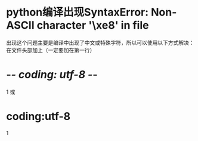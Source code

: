 # python编译出现SyntaxError: Non-ASCII character '\xe8' in file

出现这个问题主要是编译中出现了中文或特殊字符，所以可以使用以下方式解决：
在文件头部加上（一定要加在第一行）

# -*- coding: utf-8 -*-
1
或

# coding:utf-8 
1